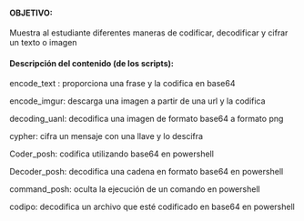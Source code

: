 #### OBJETIVO:
Muestra al estudiante diferentes maneras de codificar, decodificar y cifrar un texto o imagen

#### Descripción del contenido (de los scripts): 
encode_text : proporciona una frase y la codifica en base64

encode_imgur: descarga una imagen a partir de una url y la codifica

decoding_uanl: decodifica una imagen de formato base64 a formato png

cypher: cifra un mensaje con una llave y lo descifra 

Coder_posh: codifica utilizando base64 en powershell 

Decoder_posh: decodifica una cadena en formato base64 en powershell

command_posh: oculta la ejecución de un comando en powershell

codipo: decodifica un archivo que esté codificado en base64 en powershell
